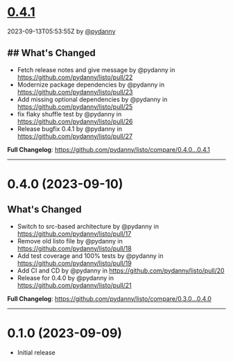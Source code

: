 
# [0.4.1](https://github.com/pydanny/listo/releases/tag/0.4.1)

2023-09-13T05:53:55Z by
[@pydanny](https://github.com/pydanny)

## ## What's Changed
* Fetch release notes and give message by @pydanny in https://github.com/pydanny/listo/pull/22
* Modernize package dependencies by @pydanny in https://github.com/pydanny/listo/pull/23
* Add missing optional dependencies by @pydanny in https://github.com/pydanny/listo/pull/25
* fix flaky shuffle test by @pydanny in https://github.com/pydanny/listo/pull/26
* Release bugfix 0.4.1 by @pydanny in https://github.com/pydanny/listo/pull/27


**Full Changelog**: https://github.com/pydanny/listo/compare/0.4.0...0.4.1

---

# 0.4.0 (2023-09-10)
## What's Changed
* Switch to src-based architecture by @pydanny in https://github.com/pydanny/listo/pull/17
* Remove old listo file by @pydanny in https://github.com/pydanny/listo/pull/18
* Add test coverage and 100% tests by @pydanny in https://github.com/pydanny/listo/pull/19
* Add CI and CD by @pydanny in https://github.com/pydanny/listo/pull/20
* Release for 0.4.0 by @pydanny in https://github.com/pydanny/listo/pull/21


**Full Changelog**: https://github.com/pydanny/listo/compare/0.3.0...0.4.0

---

# 0.1.0 (2023-09-09)

- Initial release

